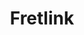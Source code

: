 ---
blog: https://blog.fretlink.com/
facebook: https://facebook.com/FretLink
linkedin: https://linkedin.com/company/fretlink
logohandle: fretlink
sort: fretlink
title: Fretlink
twitter: https://x.com/fretlinkeu
website: https://www.fretlink.com/
---
